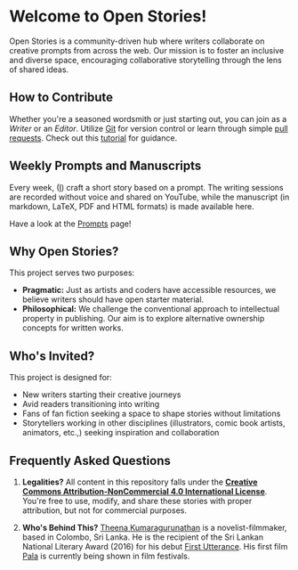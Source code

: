 # Welcome to Open Stories!

Open Stories is a community-driven hub where writers collaborate on creative prompts from across the web. Our mission is to foster an inclusive and diverse space, encouraging collaborative storytelling through the lens of shared ideas.

## How to Contribute

Whether you're a seasoned wordsmith or just starting out, you can join as a *Writer* or an *Editor*. Utilize [Git](https://git-scm.com/) for version control or learn through simple [pull requests](https://www.firsttimersonly.com/). Check out this [tutorial](https://www.youtube.com/watch?v=rgbCcBNZcdQ) for guidance.

## Weekly Prompts and Manuscripts

Every week, ([I](https://theena.net/)) craft a short story based on a prompt. The writing sessions are recorded without voice and shared on YouTube, while the manuscript (in markdown, LaTeX, PDF and HTML formats) is made available here.

Have a look at the [Prompts](prompts.md) page!

## Why Open Stories?

This project serves two purposes:

- **Pragmatic:** Just as artists and coders have accessible resources, we believe writers should have open starter material. 
- **Philosophical:** We challenge the conventional approach to intellectual property in publishing. Our aim is to explore alternative ownership concepts for written works.

## Who's Invited?

This project is designed for:

- New writers starting their creative journeys
- Avid readers transitioning into writing
- Fans of fan fiction seeking a space to shape stories without limitations
- Storytellers working in other disciplines (illustrators, comic book artists, animators, etc.,) seeking inspiration and collaboration

## Frequently Asked Questions

1. **Legalities?**
   All content in this repository falls under the [**Creative Commons Attribution-NonCommercial 4.0 International License**](https://creativecommons.org/licenses/by-nc/4.0/). You're free to use, modify, and share these stories with proper attribution, but not for commercial purposes.

2. **Who's Behind This?**
   [Theena Kumaragurunathan](https://theena.net/) is a novelist-filmmaker, based in Colombo, Sri Lanka. He is the recipient of the Sri Lankan National Literary Award (2016) for his debut [First Utterance](https://www.amazon.com/First-Utterance-Miragian-Cycles-Book-ebook/dp/B08MBX8GRZ). His first film [Pala](https://thepalafilm.com/) is currently being shown in film festivals. 

